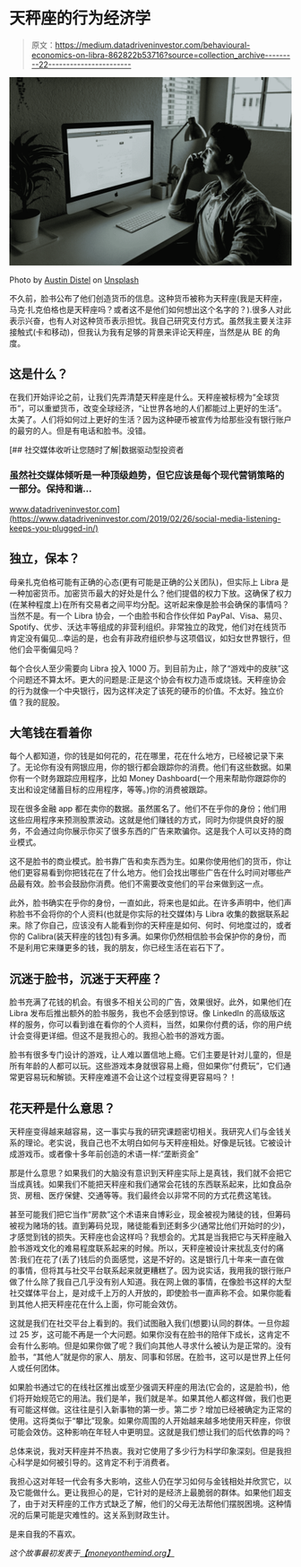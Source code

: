 # 天秤座的行为经济学

> 原文：<https://medium.datadriveninvestor.com/behavioural-economics-on-libra-862822b53716?source=collection_archive---------22----------------------->

![](img/67c722b421976dfccbb5172619b986b8.png)

Photo by [Austin Distel](https://unsplash.com/@austindistel?utm_source=medium&utm_medium=referral) on [Unsplash](https://unsplash.com?utm_source=medium&utm_medium=referral)

不久前，脸书公布了他们创造货币的信息。这种货币被称为天秤座(我是天秤座，马克·扎克伯格也是天秤座吗？或者这不是他们如何想出这个名字的？).很多人对此表示兴奋，也有人对这种货币表示担忧。我自己研究支付方式。虽然我主要关注非接触式(卡和移动)，但我认为我有足够的背景来评论天秤座，当然是从 BE 的角度。

## 这是什么？

在我们开始评论之前，让我们先弄清楚天秤座是什么。天秤座被标榜为“全球货币”，可以重塑货币，改变全球经济，“让世界各地的人们都能过上更好的生活”。太美了。人们将如何过上更好的生活？因为这种硬币被宣传为给那些没有银行账户的最穷的人。但是有电话和脸书。没错。

[](https://www.datadriveninvestor.com/2019/02/26/social-media-listening-keeps-you-plugged-in/) [## 社交媒体收听让您随时了解|数据驱动型投资者

### 虽然社交媒体倾听是一种顶级趋势，但它应该是每个现代营销策略的一部分。保持和谐…

www.datadriveninvestor.com](https://www.datadriveninvestor.com/2019/02/26/social-media-listening-keeps-you-plugged-in/) 

## 独立，保本？

母亲扎克伯格可能有正确的心态(更有可能是正确的公关团队)，但实际上 Libra 是一种加密货币。加密货币最大的好处是什么？他们提倡的权力下放。这确保了权力(在某种程度上)在所有交易者之间平均分配。这听起来像是脸书会确保的事情吗？当然不是。有一个 Libra 协会，一个由脸书和合作伙伴如 PayPal、Visa、易贝、Spotify、优步、沃达丰等组成的非营利组织。非常独立的政党，他们对在线货币肯定没有偏见…幸运的是，也会有非政府组织参与这项倡议，如妇女世界银行，但他们会平衡偏见吗？

每个合伙人至少需要向 Libra 投入 1000 万。到目前为止，除了“游戏中的皮肤”这个问题还不算太坏。更大的问题是:正是这个协会有权力造币或烧钱。天秤座协会的行为就像一个中央银行，因为这样决定了该死的硬币的价值。不太好。独立价值？我的屁股。

## 大笔钱在看着你

每个人都知道，你的钱是如何花的，花在哪里，花在什么地方，已经被记录下来了。无论你有没有网银应用，你的银行都会跟踪你的消费。他们有这些数据。如果你有一个财务跟踪应用程序，比如 Money Dashboard(一个用来帮助你跟踪你的支出和设定储蓄目标的应用程序，等等。)你的消费被跟踪。

现在很多金融 app 都在卖你的数据。虽然匿名了。他们不在乎你的身份；他们用这些应用程序来预测股票波动。这就是他们赚钱的方式，同时为你提供良好的服务，不会通过向你展示你买了很多东西的广告来欺骗你。这是我个人可以支持的商业模式。

这不是脸书的商业模式。脸书靠广告和卖东西为生。如果你使用他们的货币，你让他们更容易看到你把钱花在了什么地方。他们会找出哪些广告在什么时间对哪些产品最有效。脸书会鼓励你消费。他们不需要改变他们的平台来做到这一点。

此外，脸书确实在乎你的身份，一直如此，将来也是如此。在许多声明中，他们声称脸书不会将你的个人资料(也就是你实际的社交媒体)与 Libra 收集的数据联系起来。除了你自己，应该没有人能看到你的天秤座是如何、何时、何地度过的，或者你的 Calibra(装天秤座的钱包)有多满。如果你仍然相信脸书会保护你的身份，而不是利用它来赚更多的钱，我的朋友，你已经生活在岩石下了。

## 沉迷于脸书，沉迷于天秤座？

脸书充满了花钱的机会。有很多不相关公司的广告，效果很好。此外，如果他们在 Libra 发布后推出额外的脸书服务，我也不会感到惊讶。像 LinkedIn 的高级版这样的服务，你可以看到谁在看你的个人资料，当然，如果你付费的话，你的用户统计会变得更详细。但这不是我担心的。我担心脸书的游戏方面。

脸书有很多专门设计的游戏，让人难以置信地上瘾。它们主要是针对儿童的，但是所有年龄的人都可以玩。这些游戏本身就很容易上瘾，但如果你“付费玩”，它们通常更容易玩和解锁。天秤座难道不会让这个过程变得更容易吗？！

## 花天秤是什么意思？

天秤座变得越来越容易，这一事实与我的研究课题密切相关。我研究人们与金钱关系的理论。老实说，我自己也不太明白如何与天秤座相处。好像是玩钱。它被设计成游戏币。或者像十多年前创造的术语一样:“垄断资金”

那是什么意思？如果我们的大脑没有意识到天秤座实际上是真钱，我们就不会把它当成真钱。如果我们不能把天秤座和我们通常会花钱的东西联系起来，比如食品杂货、房租、医疗保健、交通等等。我们最终会以非常不同的方式花费这笔钱。

甚至可能我们把它当作“房款”这个术语来自博彩业，现金被视为赌徒的钱，但筹码被视为赌场的钱。直到筹码兑现，赌徒能看到还剩多少(通常比他们开始时的少)，才感觉到钱的损失。天秤座也会这样吗？我想会的。尤其是当我把它与天秤座融入脸书游戏文化的难易程度联系起来的时候。所以，天秤座被设计来扰乱支付的痛苦:我们在花了(丢了)钱后的负面感觉，这是不好的。这是银行几十年来一直在做的事情，但将其与社交平台联系起来就更糟糕了。因为说实话，我用我的银行账户做了什么除了我自己几乎没有别人知道。我在网上做的事情，在像脸书这样的大型社交媒体平台上，是对成千上万的人开放的，即使脸书一直声称不会。如果你能看到其他人把天秤座花在什么上面，你可能会效仿。

这就是我们在社交平台上看到的。我们试图融入我们(想要)认同的群体。一旦你超过 25 岁，这可能不再是一个大问题。如果你没有在脸书的陪伴下成长，这肯定不会有什么影响。但是如果你做了呢？我们向其他人寻求什么被认为是正常的。没有脸书，“其他人”就是你的家人、朋友、同事和邻居。在脸书，这可以是世界上任何人或任何团体。

如果脸书通过它的在线社区推出或至少强调天秤座的用法(它会的，这是脸书)，他们将开始规范它的用法。我们是羊，我们就是羊。如果其他人都这样做，我们也更有可能这样做。这往往是引入新事物的第一步。第二步？增加已经被确定为正常的使用。这将类似于“攀比”现象。如果你周围的人开始越来越多地使用天秤座，你很可能会效仿。这种影响在年轻人中更明显。这就是我们想让我们的后代依靠的吗？

总体来说，我对天秤座并不热衷。我对它使用了多少行为科学印象深刻。但是我担心科学是如何被引导的。这肯定不利于消费者。

我担心这对年轻一代会有多大影响，这些人仍在学习如何与金钱相处并欣赏它，以及它能做什么。更让我担心的是，它针对的是经济上最脆弱的群体。如果他们超支了，由于对天秤座的工作方式缺乏了解，他们的父母无法帮他们摆脱困境。这种情况的后果可能是灾难性的。这关系到财政生计。

是来自我的不喜欢。

*这个故事最初发表于*[*【moneyonthemind.org】*](https://www.moneyonthemind.org/)